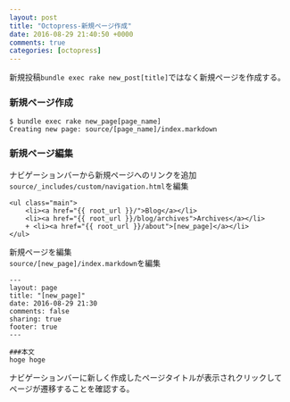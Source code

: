 ```yaml
---
layout: post
title: "Octopress-新規ページ作成"
date: 2016-08-29 21:40:50 +0000
comments: true
categories: [octopress]
---
```


新規投稿`bundle exec rake new_post[title]`ではなく新規ページを作成する。

### 新規ページ作成

```
$ bundle exec rake new_page[page_name]
Creating new page: source/[page_name]/index.markdown
```

<!--more-->

### 新規ページ編集

ナビゲーションバーから新規ページへのリンクを追加  
`source/_includes/custom/navigation.html`を編集

```
<ul class="main">
    <li><a href="{{ root_url }}/">Blog</a></li>
    <li><a href="{{ root_url }}/blog/archives">Archives</a></li>
    + <li><a href="{{ root_url }}/about">[new_page]</a></li>
</ul>
```

新規ページを編集  
`source/[new_page]/index.markdown`を編集

```
---
layout: page
title: "[new_page]"
date: 2016-08-29 21:30
comments: false
sharing: true
footer: true
---

###本文
hoge hoge

```

ナビゲーションバーに新しく作成したページタイトルが表示されクリックして
ページが遷移することを確認する。



